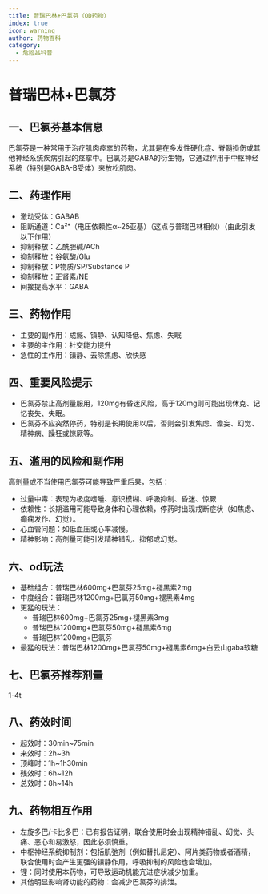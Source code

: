 ```yaml
---
title: 普瑞巴林+巴氯芬（OD药物）
index: true
icon: warning
author: 药物百科
category:
  - 危险品科普
---
```


# 普瑞巴林+巴氯芬
## 一、巴氯芬基本信息
巴氯芬是一种常用于治疗肌肉痉挛的药物，尤其是在多发性硬化症、脊髓损伤或其他神经系统疾病引起的痉挛中。巴氯芬是GABA的衍生物，它通过作用于中枢神经系统（特别是GABA-B受体）来放松肌肉。


## 二、药理作用
- 激动受体：GABAB
- 阻断通道：Ca²⁺（电压依赖性α~2δ亚基）（这点与普瑞巴林相似）（由此引发以下作用）
- 抑制释放：乙酰胆碱/ACh
- 抑制释放：谷氨酸/Glu
- 抑制释放：P物质/SP/Substance P
- 抑制释放：正肾素/NE
- 间接提高水平：GABA


## 三、药物作用
- 主要的副作用：成瘾、镇静、认知降低、焦虑、失眠
- 主要的主作用：社交能力提升
- 急性的主作用：镇静、去除焦虑、欣快感


## 四、重要风险提示
- 巴氯芬禁止高剂量服用，120mg有昏迷风险，高于120mg则可能出现休克、记忆丧失、失眠。
- 巴氯芬不应突然停药，特别是长期使用以后，否则会引发焦虑、谵妄、幻觉、精神病、躁狂或惊厥等。


## 五、滥用的风险和副作用
高剂量或不当使用巴氯芬可能导致严重后果，包括：
- 过量中毒：表现为极度嗜睡、意识模糊、呼吸抑制、昏迷、惊厥
- 依赖性：长期滥用可能导致身体和心理依赖，停药时出现戒断症状（如焦虑、癫痫发作、幻觉）。
- 心血管问题：如低血压或心率减慢。
- 精神影响：高剂量可能引发精神错乱、抑郁或幻觉。


## 六、od玩法
- 基础组合：普瑞巴林600mg+巴氯芬25mg+褪黑素2mg
- 中度组合：普瑞巴林1200mg+巴氯芬50mg+褪黑素4mg
- 更猛的玩法：
  - 普瑞巴林600mg+巴氯芬25mg+褪黑素3mg
  - 普瑞巴林1200mg+巴氯芬50mg+褪黑素6mg
  - 普瑞巴林1200mg+巴氯芬
- 最猛的玩法：普瑞巴林1200mg+巴氯芬50mg+褪黑素6mg+白云山gaba软糖


## 七、巴氯芬推荐剂量
1-4t


## 八、药效时间
- 起效时：30min~75min
- 来效时：2h~3h
- 顶峰时：1h~1h30min
- 残效时：6h~12h
- 总效时：8h~14h


## 九、药物相互作用
- 左旋多巴/卡比多巴：已有报告证明，联合使用时会出现精神错乱、幻觉、头痛、恶心和易激怒，因此必须慎重。
- 中枢神经系统抑制剂：包括肌弛剂（例如替扎尼定）、阿片类药物或者酒精，联合使用时会产生更强的镇静作用，呼吸抑制的风险也会增加。
- 锂：同时使用本药物，可导致运动机能亢进症状减少加重。
- 其他明显影响肾功能的药物：会减少巴氯芬的排泄。